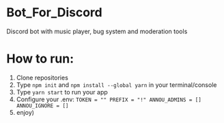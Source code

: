 # Bot_For_Discord
Discord bot with music player, bug system and moderation tools

# How to run:
1) Clone repositories
2) Type `npm init` and `npm install --global yarn`  in your terminal/console
3) Type `yarn start` to run your app
4) Configure your .env:
`TOKEN = ""
PREFIX = "!"
ANNOU_ADMINS = []
ANNOU_IGNORE = []`
5) enjoy)
